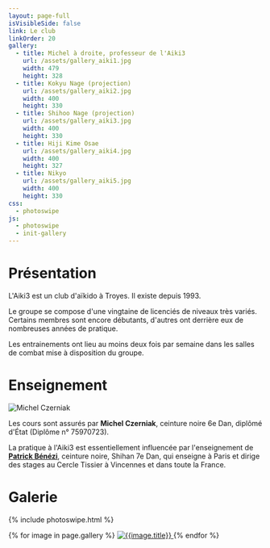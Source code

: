```yaml
---
layout: page-full
isVisibleSide: false
link: Le club
linkOrder: 20
gallery:
  - title: Michel à droite, professeur de l'Aiki3
    url: /assets/gallery_aiki1.jpg
    width: 479
    height: 328
  - title: Kokyu Nage (projection)
    url: /assets/gallery_aiki2.jpg
    width: 400
    height: 330
  - title: Shihoo Nage (projection)
    url: /assets/gallery_aiki3.jpg
    width: 400
    height: 330
  - title: Hiji Kime Osae
    url: /assets/gallery_aiki4.jpg
    width: 400
    height: 327
  - title: Nikyo
    url: /assets/gallery_aiki5.jpg
    width: 400
    height: 330
css:
  - photoswipe
js:
  - photoswipe
  - init-gallery
---
```

# Présentation

L'Aiki3 est un club d'aïkido à Troyes. Il existe depuis 1993.

Le groupe se compose d'une vingtaine de licenciés de niveaux très variés. Certains membres sont encore débutants, d'autres ont derrière eux de nombreuses années de pratique.

Les entrainements ont lieu au moins deux fois par semaine dans les salles de combat mise à disposition du groupe.

# Enseignement

<div class="side-image">
  <div class="side-image__image">
    <img src="{{'/assets/club_mcz.jpg' | relative_url}}" alt="Michel Czerniak" title="Michel Czerniak" />
  </div>
  <div class="side-image__content">
    <p>Les cours sont assurés par <strong>Michel Czerniak</strong>, ceinture noire 6e Dan, diplômé d'État (Diplôme n° 75970723).</p>
    <p>La pratique à l'Aiki3 est essentiellement influencée par l'enseignement de <strong><a href="ttp://www.aikido-benezi.com" target="_blank">Patrick Bénézi</a></strong>, ceinture noire, Shihan 7e Dan, qui enseigne à Paris et dirige des stages au Cercle Tissier à Vincennes et dans toute la France.</p>
  </div>
</div>

# Galerie

{% include photoswipe.html %}

<div class="gallery">
  {% for image in page.gallery %}
    <a href="{{image.url | relative_url}}" data-size="{{image.width}}x{{image.height}}" data-title="{{image.title}}">
      <img class="gallery__image{% if forloop.index0 == 0 %} gallery__image--large{% endif %}" src="{{image.url | relative_url}}" alt="{{image.title}}" title="{{image.title}}" />
    </a>
  {% endfor %}
</div>
